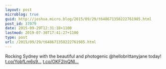 ```yaml
---
layout: post
microblog: true
guid: http://joshua.micro.blog/2015/09/29/t648671358222761985.html
post_id: 37079
date: 2015-09-29T12:31:18+1100
lastmod: 2019-07-30T17:41:27+1100
type: post
url: /2015/09/29/t648671358222761985.html
---
```

Rocking Sydney with the beautiful and photogenic @hellobrittanyjane today! [t.co/YobfLm6s9...](http://t.co/YobfLm6s9u) [t.co/OKF2InQNI...](http://t.co/OKF2InQNI4)
